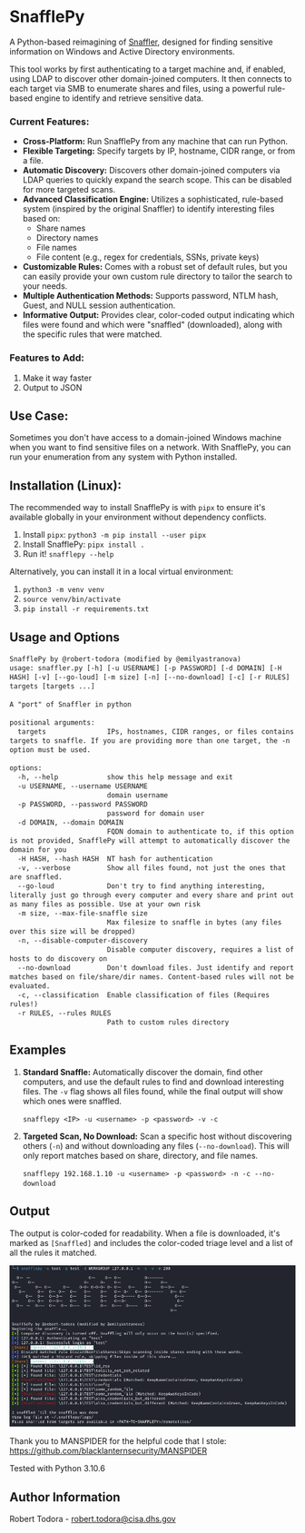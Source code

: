 # SnafflePy
A Python-based reimagining of [Snaffler](https://github.com/SnaffCon/Snaffler), designed for finding sensitive information on Windows and Active Directory environments.

This tool works by first authenticating to a target machine and, if enabled, using LDAP to discover other domain-joined computers. It then connects to each target via SMB to enumerate shares and files, using a powerful rule-based engine to identify and retrieve sensitive data.

### Current Features:
- **Cross-Platform:** Run SnafflePy from any machine that can run Python.
- **Flexible Targeting:** Specify targets by IP, hostname, CIDR range, or from a file.
- **Automatic Discovery:** Discovers other domain-joined computers via LDAP queries to quickly expand the search scope. This can be disabled for more targeted scans.
- **Advanced Classification Engine:** Utilizes a sophisticated, rule-based system (inspired by the original Snaffler) to identify interesting files based on:
    - Share names
    - Directory names
    - File names
    - File content (e.g., regex for credentials, SSNs, private keys)
- **Customizable Rules:** Comes with a robust set of default rules, but you can easily provide your own custom rule directory to tailor the search to your needs.
- **Multiple Authentication Methods:** Supports password, NTLM hash, Guest, and NULL session authentication.
- **Informative Output:** Provides clear, color-coded output indicating which files were found and which were "snaffled" (downloaded), along with the specific rules that were matched.

### Features to Add:
1. Make it way faster
2. Output to JSON

## Use Case:

Sometimes you don't have access to a domain-joined Windows machine when you want to find sensitive files on a network. With SnafflePy, you can run your enumeration from any system with Python installed.

## Installation (Linux):

The recommended way to install SnafflePy is with `pipx` to ensure it's available globally in your environment without dependency conflicts.

1.  Install `pipx`: `python3 -m pip install --user pipx`
2.  Install SnafflePy: `pipx install .`
3.  Run it! `snafflepy --help`

Alternatively, you can install it in a local virtual environment:
1.  `python3 -m venv venv`
2.  `source venv/bin/activate`
3.  `pip install -r requirements.txt`

## Usage and Options
```
SnafflePy by @robert-todora (modified by @emilyastranova)
usage: snaffler.py [-h] [-u USERNAME] [-p PASSWORD] [-d DOMAIN] [-H HASH] [-v] [--go-loud] [-m size] [-n] [--no-download] [-c] [-r RULES] targets [targets ...]

A "port" of Snaffler in python

positional arguments:
  targets               IPs, hostnames, CIDR ranges, or files contains targets to snaffle. If you are providing more than one target, the -n option must be used.

options:
  -h, --help            show this help message and exit
  -u USERNAME, --username USERNAME
                        domain username
  -p PASSWORD, --password PASSWORD
                        password for domain user
  -d DOMAIN, --domain DOMAIN
                        FQDN domain to authenticate to, if this option is not provided, SnafflePy will attempt to automatically discover the domain for you
  -H HASH, --hash HASH  NT hash for authentication
  -v, --verbose         Show all files found, not just the ones that are snaffled.
  --go-loud             Don't try to find anything interesting, literally just go through every computer and every share and print out as many files as possible. Use at your own risk
  -m size, --max-file-snaffle size
                        Max filesize to snaffle in bytes (any files over this size will be dropped)
  -n, --disable-computer-discovery
                        Disable computer discovery, requires a list of hosts to do discovery on
  --no-download         Don't download files. Just identify and report matches based on file/share/dir names. Content-based rules will not be evaluated.
  -c, --classification  Enable classification of files (Requires rules!)
  -r RULES, --rules RULES
                        Path to custom rules directory
```

## Examples

1.  **Standard Snaffle:** Automatically discover the domain, find other computers, and use the default rules to find and download interesting files. The `-v` flag shows all files found, while the final output will show which ones were snaffled.

    `snafflepy <IP> -u <username> -p <password> -v -c`

2.  **Targeted Scan, No Download:** Scan a specific host without discovering others (`-n`) and without downloading any files (`--no-download`). This will only report matches based on share, directory, and file names.

    `snafflepy 192.168.1.10 -u <username> -p <password> -n -c --no-download`

## Output

The output is color-coded for readability. When a file is downloaded, it's marked as `[Snaffled]` and includes the color-coded triage level and a list of all the rules it matched.

![image](./snaffler_screenshot.png)


Thank you to MANSPIDER for the helpful code that I stole: https://github.com/blacklanternsecurity/MANSPIDER

Tested with Python 3.10.6

## Author Information
Robert Todora - robert.todora@cisa.dhs.gov
